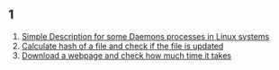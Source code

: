 ## 1 ## 

1. [Simple Description for some Daemons processes in Linux systems](./Ex1.md)
2. [Calculate hash of a file and check if the file is updated](Ex2.md)
3. [Download a webpage and check how much time it takes](Ex3.md)
